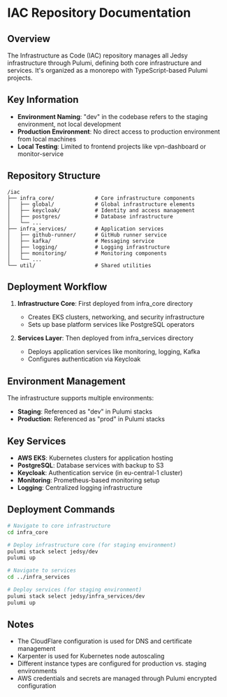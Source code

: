 # IAC Repository Documentation

## Overview

The Infrastructure as Code (IAC) repository manages all Jedsy infrastructure through Pulumi, defining both core infrastructure and services. It's organized as a monorepo with TypeScript-based Pulumi projects.

## Key Information

- **Environment Naming**: "dev" in the codebase refers to the staging environment, not local development
- **Production Environment**: No direct access to production environment from local machines
- **Local Testing**: Limited to frontend projects like vpn-dashboard or monitor-service

## Repository Structure

```
/iac
├── infra_core/             # Core infrastructure components
│   ├── global/             # Global infrastructure elements
│   ├── keycloak/           # Identity and access management
│   ├── postgres/           # Database infrastructure
│   └── ...
├── infra_services/         # Application services
│   ├── github-runner/      # GitHub runner service
│   ├── kafka/              # Messaging service
│   ├── logging/            # Logging infrastructure
│   ├── monitoring/         # Monitoring components
│   └── ...
└── util/                   # Shared utilities
```

## Deployment Workflow

1. **Infrastructure Core**: First deployed from infra_core directory

   - Creates EKS clusters, networking, and security infrastructure
   - Sets up base platform services like PostgreSQL operators

2. **Services Layer**: Then deployed from infra_services directory
   - Deploys application services like monitoring, logging, Kafka
   - Configures authentication via Keycloak

## Environment Management

The infrastructure supports multiple environments:

- **Staging**: Referenced as "dev" in Pulumi stacks
- **Production**: Referenced as "prod" in Pulumi stacks

## Key Services

- **AWS EKS**: Kubernetes clusters for application hosting
- **PostgreSQL**: Database services with backup to S3
- **Keycloak**: Authentication service (in eu-central-1 cluster)
- **Monitoring**: Prometheus-based monitoring setup
- **Logging**: Centralized logging infrastructure

## Deployment Commands

```sh
# Navigate to core infrastructure
cd infra_core

# Deploy infrastructure core (for staging environment)
pulumi stack select jedsy/dev
pulumi up

# Navigate to services
cd ../infra_services

# Deploy services (for staging environment)
pulumi stack select jedsy/infra_services/dev
pulumi up
```

## Notes

- The CloudFlare configuration is used for DNS and certificate management
- Karpenter is used for Kubernetes node autoscaling
- Different instance types are configured for production vs. staging environments
- AWS credentials and secrets are managed through Pulumi encrypted configuration
